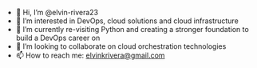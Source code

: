 - 👋 Hi, I’m @elvin-rivera23
- 👀 I’m interested in DevOps, cloud solutions and cloud infrastructure
- 🌱 I’m currently re-visiting Python and creating a stronger foundation to build a DevOps career on
- 💞️ I’m looking to collaborate on cloud orchestration technologies
- 📫 How to reach me: elvinkrivera@gmail.com

<!---
elvin-rivera23/elvin-rivera23 is a ✨ special ✨ repository because its `README.md` (this file) appears on your GitHub profile.
You can click the Preview link to take a look at your changes.
--->
